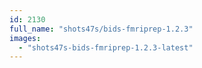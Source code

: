 ```yaml
---
id: 2130
full_name: "shots47s/bids-fmriprep-1.2.3"
images: 
  - "shots47s-bids-fmriprep-1.2.3-latest"
---
```

